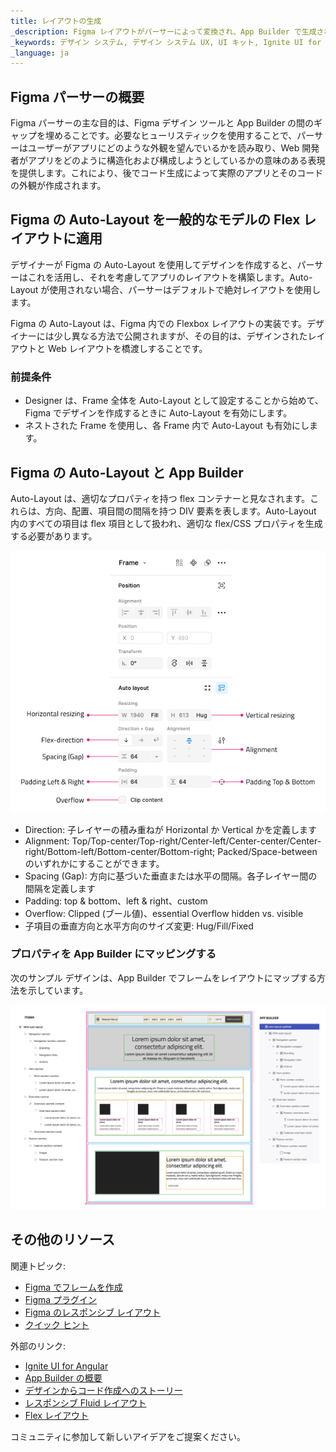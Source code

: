 ```yaml
---
title: レイアウトの生成 
_description: Figma レイアウトがパーサーによって変換され、App Builder で生成される方法について説明します。
_keywords: デザイン システム, デザイン システム UX, UI キット, Ignite UI for Angular, Angular, Angular デザイン システム, Angular 用のデザイン キット, Figma, Figma to Angular, Figma からコードをエクスポート, Figma HTML, Figma to HTML, Figma UI キット
_language: ja
---
```


## Figma パーサーの概要

Figma パーサーの主な目的は、Figma デザイン ツールと App Builder の間のギャップを埋めることです。必要なヒューリスティックを使用することで、パーサーはユーザーがアプリにどのような外観を望んでいるかを読み取り、Web 開発者がアプリをどのように構造化および構成しようとしているかの意味のある表現を提供します。これにより、後でコード生成によって実際のアプリとそのコードの外観が作成されます。

## Figma の Auto-Layout を一般的なモデルの Flex レイアウトに適用

デザイナーが Figma の Auto-Layout を使用してデザインを作成すると、パーサーはこれを活用し、それを考慮してアプリのレイアウトを構築します。Auto-Layout が使用されない場合、パーサーはデフォルトで絶対レイアウトを使用します。

Figma の Auto-Layout は、Figma 内での Flexbox レイアウトの実装です。デザイナーには少し異なる方法で公開されますが、その目的は、デザインされたレイアウトと Web レイアウトを橋渡しすることです。

### 前提条件

- Designer は、Frame 全体を Auto-Layout として設定することから始めて、Figma でデザインを作成するときに Auto-Layout を有効にします。
- ネストされた Frame を使用し、各 Frame 内で Auto-Layout も有効にします。

## Figma の Auto-Layout と App Builder

Auto-Layout は、適切なプロパティを持つ flex コンテナーと見なされます。これらは、方向、配置、項目間の間隔を持つ DIV 要素を表します。Auto-Layout 内のすべての項目は flex 項目として扱われ、適切な flex/CSS プロパティを生成する必要があります。

<img class="responsive-img" src="../images/figma_autolayout.png" srcset="../images/figma_autolayout@2x.png 2x" />

- Direction: 子レイヤーの積み重ねが Horizontal  か Vertical かを定義します
- Alignment: Top/Top-center/Top-right/Center-left/Center-center/Center-right/Bottom-left/Bottom-center/Bottom-right; Packed/Space-between のいずれかにすることができます。
- Spacing (Gap): 方向に基づいた垂直または水平の間隔。各子レイヤー間の間隔を定義します
- Padding: top & bottom、left & right、custom
- Overflow: Clipped (ブール値)、essential Overflow hidden vs. visible
- 子項目の垂直方向と水平方向のサイズ変更: Hug/Fill/Fixed

### プロパティを App Builder にマッピングする

次のサンプル デザインは、App Builder でフレームをレイアウトにマップする方法を示しています。

<img class="responsive-img" src="../images/figma_to_appbuilder.png" srcset="../images/figma_to_appbuilder@2x.png 2x" />


## その他のリソース

関連トピック:

- [Figma でフレームを作成](../creating-a-frame-in-figma.md)
- [Figma プラグイン](../plugins/figma-plugin.md)
- [Figma のレスポンシブ レイアウト](../best-layout-practices-figma.md)
- [クイック ヒント](../quick-tips.md)

外部のリンク:

- [Ignite UI for Angular](https://jp.infragistics.com/products/ignite-ui-angular)
- [App Builder の概要](https://www.appbuilder.dev/ja/help/app-builder-overview)
- [デザインからコード作成へのストーリー](https://www.appbuilder.dev/ja/help/ui-kits/figma)
- [レスポンシブ Fluid レイアウト](https://www.appbuilder.dev/ja/help/how-to/responsive-fluid-layout)
- [Flex レイアウト](https://www.appbuilder.dev/ja/help/flex-layouts/flex-layouts)

コミュニティに参加して新しいアイデアをご提案ください。


